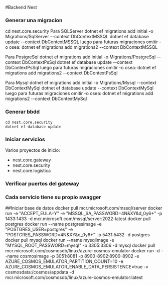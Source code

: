 #Backend Nest
### Generar una migracion
cd nest.core.security
Para SQLServer
dotnet ef migrations add initial -o Migrations/SqlServer --context DbContextMSSQL
dotnet ef database update --context DbContextMSSQL
luego para futuras migraciones omitir -o osea:
dotnet ef migrations add migrations2 --context DbContextMSSQL

Para PostgreSql
dotnet ef migrations add initial -o Migrations/PostgreSql --context DbContextPsSql
dotnet ef database update --context DbContextPsSql
luego para futuras migraciones omitir -o osea:
dotnet ef migrations add migrations2 --context DbContextPsSql

Para Mysql
dotnet ef migrations add initial -o Migrations/Mysql --context DbContextMySql
dotnet ef database update --context DbContextMySql
luego para futuras migraciones omitir -o osea:
dotnet ef migrations add migrations2 --context DbContextMySql
### Generar bbdd
```
cd nest.core.security
dotnet ef database update
```

### Iniciar servicios
Varios proyectos de inicio:
  - nest.core.gateway
  - nest.core.security
  - nest.core.logistica

### Verificar puertos del gateway
### Cada servicio tiene su propio swagger
  

##Iniciar base de datos 
docker pull mcr.microsoft.com/mssql/server
docker run -e "ACCEPT_EULA=Y" -e "MSSQL_SA_PASSWORD=4N&XY&d_0y6+" -p 1433:1433 -d mcr.microsoft.com/mssql/server:2022-latest
docker pull postgres
docker run --name postgresimage -e "POSTGRES_USER=postgres" -e "POSTGRES_PASSWORD=4N&XY&d_0y6+" -p 5431:5432 -d postgres
docker pull mysql
docker run --name mysqlimage -e "MYSQL_ROOT_PASSWORD=mysql" -p 3305:3306 -d mysql
docker pull mcr.microsoft.com/cosmosdb/linux/azure-cosmos-emulator
docker run -d --name cosmosimage -p 3051:8081 -p 8900-8902:8900-8902 -e AZURE_COSMOS_EMULATOR_PARTITION_COUNT=10 -e AZURE_COSMOS_EMULATOR_ENABLE_DATA_PERSISTENCE=true -v cosmosdata:/cosmos/appdata -d mcr.microsoft.com/cosmosdb/linux/azure-cosmos-emulator:latest

